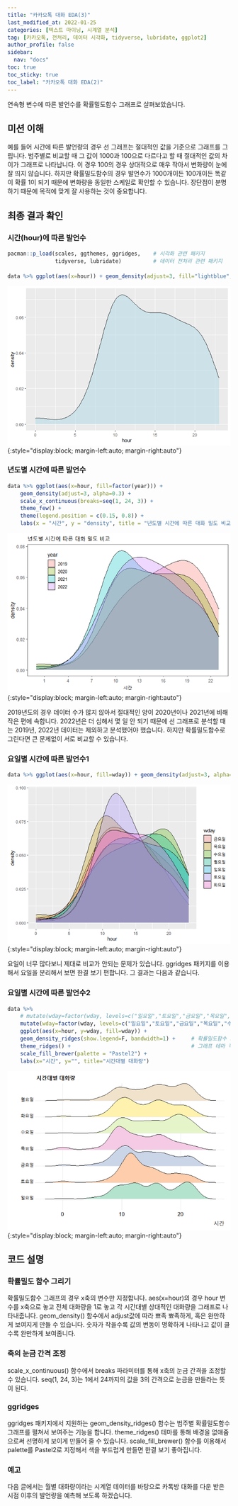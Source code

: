 ```yaml
---
title: "카카오톡 대화 EDA(3)"
last_modified_at: 2022-01-25
categories: [텍스트 마이닝, 시계열 분석]
tag: [카카오톡, 전처리, 데이터 시각화, tidyverse, lubridate, ggplot2]
author_profile: false
sidebar:
  nav: "docs"
toc: true
toc_sticky: true
toc_label: "카카오톡 대화 EDA(2)"
---
```

<div class="notice--success">
연속형 변수에 따른 발언수를 확률밀도함수 그래프로 살펴보았습니다.
</div>

## 미션 이해

예를 들어 시간에 따른 발언량의 경우 선 그래프는 절대적인 값을 기준으로 그래프를 그립니다. 범주별로 비교할 때 그 값이 1000과 100으로 다르다고 할 때 절대적인 값의 차이가 그래프로 나타납니다. 이 경우 100의 경우 상대적으로 매우 작아서 변화량이 눈에 잘 띄지 않습니다. 하지만 확률밀도함수의 경우 발언수가 1000개이든 100개이든 똑같이 확률 1이 되기 때문에 변화량을 동일한 스케일로 확인할 수 있습니다. 장단점이 분명하기 때문에 목적에 맞게 잘 사용하는 것이 중요합니다.

## 최종 결과 확인

### 시간(hour)에 따른 발언수

``` r
pacman::p_load(scales, ggthemes, ggridges,    # 시각화 관련 패키지
               tidyverse, lubridate)          # 데이터 전처리 관련 패키지

data %>% ggplot(aes(x=hour)) + geom_density(adjust=3, fill="lightblue", alpha=0.5)
```

![](https://raw.githubusercontent.com/cysics/cysics.github.io/master/_posts/2022-01-25-kakaotalk-eda3_files/figure-gfm/density_by_hour-1.png){:style="display:block; margin-left:auto; margin-right:auto"}

### 년도별 시간에 따른 발언수

``` r
data %>% ggplot(aes(x=hour, fill=factor(year))) + 
    geom_density(adjust=3, alpha=0.3) +
    scale_x_continuous(breaks=seq(1, 24, 3)) +
    theme_few() +
    theme(legend.position = c(0.15, 0.8)) +
    labs(x = "시간", y = "density", title = "년도별 시간에 따른 대화 밀도 비교", fill="year")
```

![](https://raw.githubusercontent.com/cysics/cysics.github.io/master/_posts/2022-01-25-kakaotalk-eda3_files/figure-gfm/density_by_hour_per_year-1.png){:style="display:block; margin-left:auto; margin-right:auto"}

2019년도의 경우 데이터 수가 많지 않아서 절대적인 양이 2020년이나 2021년에 비해 작은 편에 속합니다. 2022년은 더 심해서 몇 일 안 되기 때문에 선 그래프로 분석할 때는 2019년, 2022년 데이터는 제외하고 분석했어야 했습니다. 하지만 확률밀도함수로 그린다면 큰 문제없이 서로 비교할 수 있습니다.

### 요일별 시간에 따른 발언수1

``` r
data %>% ggplot(aes(x=hour, fill=wday)) + geom_density(adjust=3, alpha=0.3)
```

![](https://raw.githubusercontent.com/cysics/cysics.github.io/master/_posts/2022-01-25-kakaotalk-eda3_files/figure-gfm/density_by_hour_per_week1-1.png){:style="display:block; margin-left:auto; margin-right:auto"}

요일이 너무 많다보니 제대로 비교가 안되는 문제가 있습니다. ggridges 패키지를 이용해서 요일을 분리해서 보면 한결 보기 편합니다. 그 결과는 다음과 같습니다.

### 요일별 시간에 따른 발언수2

``` r
data %>% 
    # mutate(wday=factor(wday, levels=c("일요일","토요일","금요일","목요일","수요일","화요일","월요일"))) %>% 
    mutate(wday=factor(wday, levels=c("일요일","토요일","금요일","목요일","수요일","화요일","월요일"))) %>% 
    ggplot(aes(x=hour, y=wday, fill=wday)) + 
    geom_density_ridges(show.legend=F, bandwidth=1) +     # 확률밀도함수 그래프를 펼치기
    theme_ridges() +                                      # 그래프 테마 적용
    scale_fill_brewer(palette = "Pastel2") +    
    labs(x="시간", y="", title="시간대별 대화량")
```

![](https://raw.githubusercontent.com/cysics/cysics.github.io/master/_posts/2022-01-25-kakaotalk-eda3_files/figure-gfm/density_by_hour_per_week2-1.png){:style="display:block; margin-left:auto; margin-right:auto"}

## 코드 설명

### 확률밀도 함수 그리기

확률밀도함수 그래프의 경우 x축의 변수만 지정합니다. aes(x=hour)의 경우 hour 변수를 x축으로 놓고 전체 대화량을 1로 놓고 각 시간대별 상대적인 대화량을 그래프로 나타내줍니다. geom\_density() 함수에서 adjust값에 따라 뾰족 뾰족하게, 혹은 완만하게 보여지게 만들 수 있습니다. 숫자가 작을수록 값의 변동이 명확하게 나타나고 값이 클수록 완만하게 보여줍니다.

### 축의 눈금 간격 조정

scale\_x\_continuous() 함수에서 breaks 파라미터를 통해 x축의 눈금 간격을 조정할 수 있습니다. seq(1, 24, 3)는 1에서 24까지의 값을 3의 간격으로 눈금을 만들라는 뜻이 된다.

### ggridges

ggridges 패키지에서 지원하는 geom\_density\_ridges() 함수는 범주별 확률밀도함수 그래프를 펼쳐서 보여주는 기능을 합니다. theme\_ridges() 테마를 통해 배경을 없애줌으로써 선명하게 보이게 만들어 줄 수 있습니다. scale\_fill\_brewer() 함수를 이용해서 palette를 Pastel2로 지정해서 색을 부드럽게 만들면 한결 보기 좋아집니다.

### 예고

다음 글에서는 월별 대화량이라는 시계열 데이터를 바탕으로 카톡방 대화를 다운 받은 시점 이후의 발언량을 예측해 보도록 하겠습니다.
